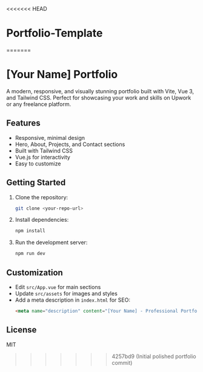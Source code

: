 <<<<<<< HEAD
# Portfolio-Template
=======
# [Your Name] Portfolio

A modern, responsive, and visually stunning portfolio built with Vite, Vue 3, and Tailwind CSS. Perfect for showcasing your work and skills on Upwork or any freelance platform.

## Features
- Responsive, minimal design
- Hero, About, Projects, and Contact sections
- Built with Tailwind CSS
- Vue.js for interactivity
- Easy to customize

## Getting Started

1. Clone the repository:
   ```sh
   git clone <your-repo-url>
   ```
2. Install dependencies:
   ```sh
   npm install
   ```
3. Run the development server:
   ```sh
   npm run dev
   ```

## Customization
- Edit `src/App.vue` for main sections
- Update `src/assets` for images and styles
- Add a meta description in `index.html` for SEO:
  ```html
  <meta name="description" content="[Your Name] - Professional Portfolio" />
  ```

## License
MIT
>>>>>>> 4257bd9 (Initial polished portfolio commit)
